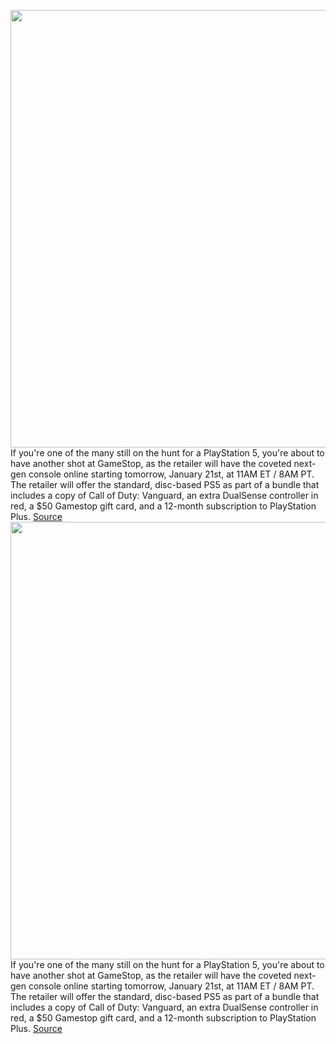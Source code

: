 <img src='https://cdn.vox-cdn.com/thumbor/y_b0tErUfYw_BVVhZZAimIZ5xMs=/0x0:2040x1360/1200x800/filters:focal(857x517:1183x843)/cdn.vox-cdn.com/uploads/chorus_image/image/70413886/acastro_210511_1777_psRestock_0006.0.jpg' width='700px' /><br/>
If you're one of the many still on the hunt for a PlayStation 5, you're about to have another shot at GameStop, as the retailer will have the coveted next-gen console online starting tomorrow, January 21st, at 11AM ET / 8AM PT. The retailer will offer the standard, disc-based PS5 as part of a bundle that includes a copy of Call of Duty: Vanguard, an extra DualSense controller in red, a $50 Gamestop gift card, and a 12-month subscription to PlayStation Plus.
<a href='https://www.theverge.com/2022/1/20/22820507/ps5-playstation-5-restock-gamestop-where-to-buy'> Source <a/><img src='https://cdn.vox-cdn.com/thumbor/y_b0tErUfYw_BVVhZZAimIZ5xMs=/0x0:2040x1360/1200x800/filters:focal(857x517:1183x843)/cdn.vox-cdn.com/uploads/chorus_image/image/70413886/acastro_210511_1777_psRestock_0006.0.jpg' width='700px' /><br/>
If you're one of the many still on the hunt for a PlayStation 5, you're about to have another shot at GameStop, as the retailer will have the coveted next-gen console online starting tomorrow, January 21st, at 11AM ET / 8AM PT. The retailer will offer the standard, disc-based PS5 as part of a bundle that includes a copy of Call of Duty: Vanguard, an extra DualSense controller in red, a $50 Gamestop gift card, and a 12-month subscription to PlayStation Plus.
<a href='https://www.theverge.com/2022/1/20/22820507/ps5-playstation-5-restock-gamestop-where-to-buy'> Source <a/>
